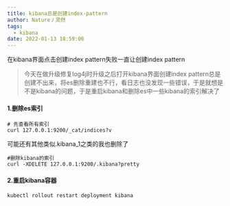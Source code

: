 ```yaml
---
title: kibana总是创建index-pattern
author: Nature丿灵然
tags:
  - kibana
date: 2022-01-13 18:59:00
---
```


在kibana界面点击创建index pattern失败一直让创建index pattern

<!--more-->

> 今天在做升级修复log4j时升级之后打开kibana界面创建index pattern总是创建不出来，将es删除重建也不行，看日志也没发现一些错误，于是就想是不是kibana的问题，于是重启kibana和删除es中一些kibana的索引解决了

#### 1.删除es索引

```shell
# 先查看所有索引
curl 127.0.0.1:9200/_cat/indices?v
```

可能还有其他类似.kibana_1之类的我也删除了

```shell
#删除kibana的索引
curl -XDELETE 127.0.0.1:9200/.kibana?pretty
```

#### 2.重启kibana容器

```shell
kubectl rollout restart deployment kibana
```
